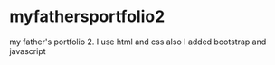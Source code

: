 # myfathersportfolio2
my father's portfolio 2. I use html and css also I added bootstrap and javascript
